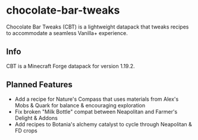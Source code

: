 # chocolate-bar-tweaks
Chocolate Bar Tweaks (CBT) is a lightweight datapack that tweaks recipes to accommodate a seamless Vanilla+ experience.

## Info
CBT is a Minecraft Forge datapack for version 1.19.2.

## Planned Features
 * Add a recipe for Nature's Compass that uses materials from Alex's Mobs & Quark for balance & encouraging exploration
 * Fix broken "Milk Bottle" compat between Neapolitan and Farmer's Delight & Addons
 * Add recipes to Botania's alchemy catalyst to cycle through Neapolitan & FD crops
